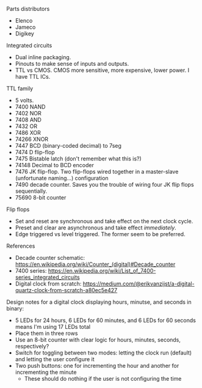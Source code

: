 Parts distributors 
- Elenco
- Jameco
- Digikey

Integrated circuits
- Dual inline packaging.
- Pinouts to make sense of inputs and outputs.
- TTL vs CMOS. CMOS more sensitive, more expensive, lower power. I have TTL ICs.

TTL family
- 5 volts.
- 7400 NAND
- 7402 NOR
- 7408 AND
- 7432 OR
- 7486 XOR
- 74266 XNOR
- 7447 BCD (binary-coded decimal) to 7seg
- 7474 D flip-flop
- 7475 Bistable latch (don't remember what this is?)
- 74148 Decimal to BCD encoder
- 7476 JK flip-flop. Two flip-flops wired together in a master-slave (unfortunate naming...) configuration
- 7490 decade counter. Saves you the trouble of wiring four JK flip flops sequentially.
- 75690 8-bit counter

Flip flops
- Set and reset are synchronous and take effect on the next clock cycle.
- Preset and clear are asynchronous and take effect _immediately_.
- Edge triggered vs level triggered. The former seem to be preferred.

References
- Decade counter schematic: https://en.wikipedia.org/wiki/Counter_(digital)#Decade_counter
- 7400 series: https://en.wikipedia.org/wiki/List_of_7400-series_integrated_circuits
- Digital clock from scratch: https://medium.com/@erikvanzijst/a-digital-quartz-clock-from-scratch-a80ec5e427

Design notes for a digital clock displaying hours, minutse, and seconds in binary:
- 5 LEDs for 24 hours, 6 LEDs for 60 minutes, and 6 LEDs for 60 seconds means I'm using 17 LEDs total
- Place them in three rows
- Use an 8-bit counter with clear logic for hours, minutes, seconds, respectively?
- Switch for toggling between two modes: letting the clock run (default) and letting the user configure it
- Two push buttons: one for incrementing the hour and another for incrementing the minute
  - These should do nothing if the user is not configuring the time
